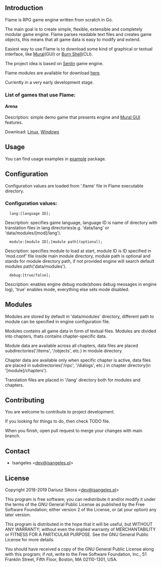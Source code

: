 ## Introduction
  Flame is RPG game engine written from scratch in Go.

  The main goal is to create simple, flexible, extensible and completely modular game engine.
  Flame parses readable text files and creates game objects, this means that all game data is easy to modify and extend.

  Easiest way to use Flame is to download some kind of graphical or textual interface, like [Mural](https://github.com/isangeles/mural)(GUI) or [Burn Shell](https://github.com/isangeles/burnsh)(CLI).

  The project idea is based on [Senlin](https://github.com/isangeles/senlin) game engine.

  Flame modules are available for download [here](http://flame.isangeles.pl/mods).

  Currently in a very early development stage.


  ### List of games that use Flame:
  #### Arena ####

  Description: simple demo game that presents engine and [Mural GUI](https://github.com/isangeles/mural) features.

  Download: [Linux](https://drive.google.com/open?id=1CAUiHdGq8sxrrNWkRwF1QSaNSVWLKDVg), [Windows](https://drive.google.com/open?id=1rR_k_39o-hqTywUZO628ggA3iN7ZBZTJ)

## Usage
  You can find usage examples in [example](https://github.com/Isangeles/flame/tree/master/exmaple) package.

## Configuration
Configuration values are loaded from '.flame' file in Flame executable directory.

### Configuration values:
```
  lang:[language ID];
```
Description: specifies game language, language ID is name of directory with translation files in lang directories(e.g. 'data/lang' or 'data/modules/[mod]/lang').

```
  module:[module ID];[module path](optional);
```
Description: specifies module to load at start, module ID is ID specified in 'mod.conf' file inside main module directory, module path is optional and stands for module directory path, if not provided engine will search default modules path('data/modules').

```
  debug:[true/false];
```
Description: enables engine debug mode(shows debug messages in engine log), 'true' enables mode, everything else sets mode disabled.

## Modules
Modules are stored by default in 'data/modules' directory, different path to module can be specified in engine configuration file.

Modules contains all game data in form of textual files. Modules are divided into chapters, thats contains chapter-specific data.

Module data are available across all chapters, data files are placed subdirectories('/items', '/objects', etc.) in module directory.

Chapter data are available only when specific chapter is active, data files are placed in subdirectories('/npc', '/dialogs', etc.) in chapter directory(in '[module]/chapters').

Translation files are placed in '/lang' directory both for modules and chapters.

## Contributing
You are welcome to contribute to project development.

If you looking for things to do, then check TODO file.

When you finish, open pull request to merge your changes with main branch.

## Contact
* Isangeles <<dev@isangeles.pl>>

## License
Copyright 2018-2019 Dariusz Sikora <<dev@isangeles.pl>>

This program is free software; you can redistribute it and/or modify
it under the terms of the GNU General Public License as published by
the Free Software Foundation; either version 2 of the License, or
(at your option) any later version.

This program is distributed in the hope that it will be useful,
but WITHOUT ANY WARRANTY; without even the implied warranty of
MERCHANTABILITY or FITNESS FOR A PARTICULAR PURPOSE.  See the
GNU General Public License for more details.

You should have received a copy of the GNU General Public License
along with this program; if not, write to the Free Software
Foundation, Inc., 51 Franklin Street, Fifth Floor, Boston,
MA 02110-1301, USA.
